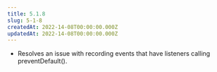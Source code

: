 ```yaml
---
title: 5.1.8
slug: 5-1-8
createdAt: 2022-14-08T00:00:00.000Z
updatedAt: 2022-14-08T00:00:00.000Z
---
```


-   Resolves an issue with recording events that have listeners calling preventDefault().
